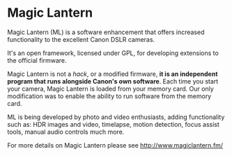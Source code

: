 Magic Lantern
=============

Magic Lantern (ML) is a software enhancement that offers increased
functionality to the excellent Canon DSLR cameras.
  
It's an open framework, licensed under GPL, for developing extensions to the
official firmware.

Magic Lantern is not a *hack*, or a modified firmware, **it is an
independent program that runs alongside Canon's own software**. 
Each time you start your camera, Magic Lantern is loaded from your memory
card. Our only modification was to enable the ability to run software
from the memory card.

ML is being developed by photo and video enthusiasts, adding
functionality such as: HDR images and video, timelapse, motion
detection, focus assist tools, manual audio controls much more.

For more details on Magic Lantern please see http://www.magiclantern.fm/
